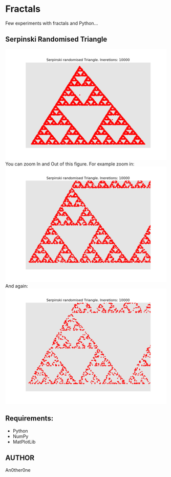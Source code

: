 # Fractals
Few experiments with fractals and Python...

## Serpinski Randomised Triangle

![Serpinski Randomised Triangle fig 1](img/Serpinski3-1.png)
You can zoom In and Out of this figure.
For example zoom in:  
![Serpinski Randomised Triangle fig 2](img/Serpinski3-2.png)
And again:
![Serpinski Randomised Triangle fig 3](img/Serpinski3-3.png)

## Requirements:

* Python
* NumPy
* MatPlotLib

## AUTHOR
   An0ther0ne
